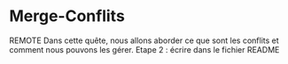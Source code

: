 # Merge-Conflits
REMOTE
Dans cette quête, nous allons aborder ce que sont les conflits et comment nous pouvons les gérer.
Etape 2 : écrire dans le fichier README


